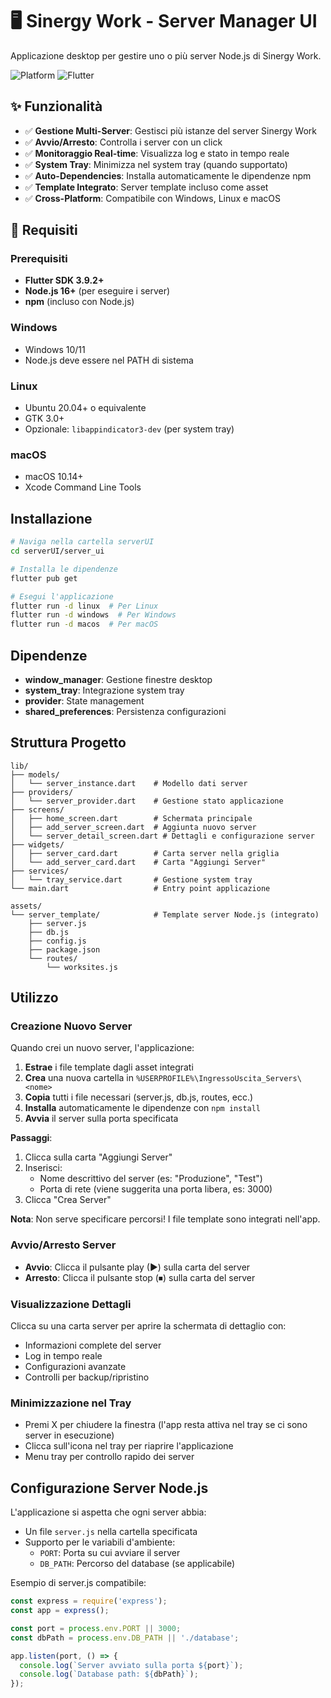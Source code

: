 # 🖥️ Sinergy Work - Server Manager UI

Applicazione desktop per gestire uno o più server Node.js di Sinergy Work.

![Platform](https://img.shields.io/badge/Platform-Windows%20%7C%20Linux%20%7C%20macOS-blue)
![Flutter](https://img.shields.io/badge/Flutter-3.9.2-blue)

## ✨ Funzionalità

- ✅ **Gestione Multi-Server**: Gestisci più istanze del server Sinergy Work
- ✅ **Avvio/Arresto**: Controlla i server con un click
- ✅ **Monitoraggio Real-time**: Visualizza log e stato in tempo reale
- ✅ **System Tray**: Minimizza nel system tray (quando supportato)
- ✅ **Auto-Dependencies**: Installa automaticamente le dipendenze npm
- ✅ **Template Integrato**: Server template incluso come asset
- ✅ **Cross-Platform**: Compatibile con Windows, Linux e macOS

## 🚀 Requisiti

### Prerequisiti
- **Flutter SDK 3.9.2+** 
- **Node.js 16+** (per eseguire i server)
- **npm** (incluso con Node.js)

### Windows
- Windows 10/11
- Node.js deve essere nel PATH di sistema

### Linux
- Ubuntu 20.04+ o equivalente
- GTK 3.0+
- Opzionale: `libappindicator3-dev` (per system tray)

### macOS
- macOS 10.14+
- Xcode Command Line Tools

## Installazione

```bash
# Naviga nella cartella serverUI
cd serverUI/server_ui

# Installa le dipendenze
flutter pub get

# Esegui l'applicazione
flutter run -d linux  # Per Linux
flutter run -d windows  # Per Windows
flutter run -d macos  # Per macOS
```

## Dipendenze

- **window_manager**: Gestione finestre desktop
- **system_tray**: Integrazione system tray
- **provider**: State management
- **shared_preferences**: Persistenza configurazioni

## Struttura Progetto

```
lib/
├── models/
│   └── server_instance.dart    # Modello dati server
├── providers/
│   └── server_provider.dart    # Gestione stato applicazione
├── screens/
│   ├── home_screen.dart        # Schermata principale
│   ├── add_server_screen.dart  # Aggiunta nuovo server
│   └── server_detail_screen.dart # Dettagli e configurazione server
├── widgets/
│   ├── server_card.dart        # Carta server nella griglia
│   └── add_server_card.dart    # Carta "Aggiungi Server"
├── services/
│   └── tray_service.dart       # Gestione system tray
└── main.dart                   # Entry point applicazione

assets/
└── server_template/            # Template server Node.js (integrato)
    ├── server.js
    ├── db.js
    ├── config.js
    ├── package.json
    └── routes/
        └── worksites.js
```

## Utilizzo

### Creazione Nuovo Server

Quando crei un nuovo server, l'applicazione:

1. **Estrae** i file template dagli asset integrati
2. **Crea** una nuova cartella in `%USERPROFILE%\IngressoUscita_Servers\<nome>`
3. **Copia** tutti i file necessari (server.js, db.js, routes, ecc.)
4. **Installa** automaticamente le dipendenze con `npm install`
5. **Avvia** il server sulla porta specificata

**Passaggi**:
1. Clicca sulla carta "Aggiungi Server"
2. Inserisci:
   - Nome descrittivo del server (es: "Produzione", "Test")
   - Porta di rete (viene suggerita una porta libera, es: 3000)
3. Clicca "Crea Server"

**Nota**: Non serve specificare percorsi! I file template sono integrati nell'app.

### Avvio/Arresto Server

- **Avvio**: Clicca il pulsante play (▶) sulla carta del server
- **Arresto**: Clicca il pulsante stop (⏹) sulla carta del server

### Visualizzazione Dettagli

Clicca su una carta server per aprire la schermata di dettaglio con:
- Informazioni complete del server
- Log in tempo reale
- Configurazioni avanzate
- Controlli per backup/ripristino

### Minimizzazione nel Tray

- Premi X per chiudere la finestra (l'app resta attiva nel tray se ci sono server in esecuzione)
- Clicca sull'icona nel tray per riaprire l'applicazione
- Menu tray per controllo rapido dei server

## Configurazione Server Node.js

L'applicazione si aspetta che ogni server abbia:

- Un file `server.js` nella cartella specificata
- Supporto per le variabili d'ambiente:
  - `PORT`: Porta su cui avviare il server
  - `DB_PATH`: Percorso del database (se applicabile)

Esempio di server.js compatibile:

```javascript
const express = require('express');
const app = express();

const port = process.env.PORT || 3000;
const dbPath = process.env.DB_PATH || './database';

app.listen(port, () => {
  console.log(`Server avviato sulla porta ${port}`);
  console.log(`Database path: ${dbPath}`);
});
```
